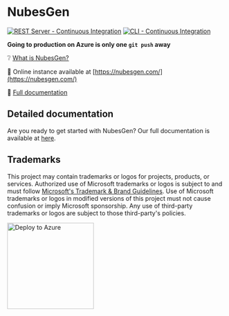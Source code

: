 # NubesGen
[![REST Server - Continuous Integration](https://github.com/microsoft/NubesGen/actions/workflows/rest-server-continuous-integration.yml/badge.svg)](https://github.com/microsoft/NubesGen/actions/workflows/rest-server-continuous-integration.yml) [![CLI - Continuous Integration](https://github.com/microsoft/NubesGen/actions/workflows/cli-continuous-integration.yml/badge.svg)](https://github.com/microsoft/NubesGen/actions/workflows/cli-continuous-integration.yml)

__Going to production on Azure is only one `git push` away__

❔ [What is NubesGen?](https://docs.nubesgen.com/what-is-nubesgen/overview/)

🎉 Online instance available at [https://nubesgen.com/](https://nubesgen.com/)

📖 [Full documentation](https://docs.nubesgen.com)

## Detailed documentation

Are you ready to get started with NubesGen? Our full documentation is available at [here](https://docs.nubesgen.com).

## Trademarks

This project may contain trademarks or logos for projects, products, or services. Authorized use of Microsoft
trademarks or logos is subject to and must follow
[Microsoft's Trademark & Brand Guidelines](https://www.microsoft.com/en-us/legal/intellectualproperty/trademarks/usage/general).
Use of Microsoft trademarks or logos in modified versions of this project must not cause confusion or imply Microsoft sponsorship.
Any use of third-party trademarks or logos are subject to those third-party's policies.

<a href="https://yonghui-dev-apps-deploy-webapp.azuremicroservices.io/deploy.html?url=https://github.com/hui1110/NubesGen&branch=asa_button&module=rest-server" data-linktype="external">
    <img src="https://user-images.githubusercontent.com/58474919/236122963-8c0857bb-3822-4485-892a-445fa33f1612.png" alt="Deploy to Azure" width="200px" data-linktype="relative-path">
</a>
